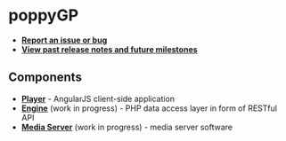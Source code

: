 poppyGP
=======

 * __[Report an issue or bug](https://github.com/poppyGP/poppyGP/issues)__
 * __[View past release notes and future milestones](https://github.com/poppyGP/poppyGP/milestones)__


Components
----------

 * __[Player](https://github.com/poppyGP/poppyGP-player)__ - AngularJS client-side application
 * __[Engine](https://github.com/poppyGP/poppyGP-engine)__ (work in progress) - PHP data access layer in form of RESTful API
 * __[Media Server](https://github.com/poppyGP/poppyGP-mediaserver)__ (work in progress) - media server software

